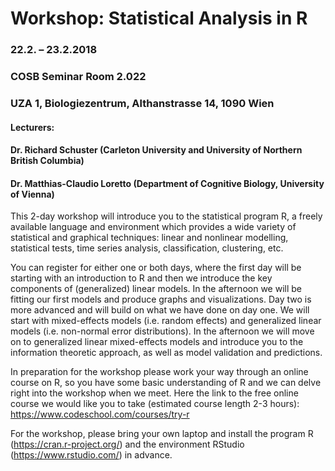 # Workshop: Statistical Analysis in R
### 22.2. – 23.2.2018
### COSB Seminar Room 2.022
### UZA 1, Biologiezentrum, Althanstrasse 14, 1090 Wien  



#### Lecturers:
#### Dr. Richard Schuster (Carleton University and University of Northern British Columbia)
#### Dr. Matthias-Claudio Loretto (Department of Cognitive Biology, University of Vienna)  

This 2-day workshop will introduce you to the statistical program R, a freely available language and environment which provides a wide variety of statistical and graphical techniques: linear and nonlinear modelling, statistical tests, time series analysis, classification, clustering, etc.

You can register for either one or both days, where the first day will be starting with an introduction to R and then we introduce the key components of (generalized) linear models. In the afternoon we will be fitting our first models and produce graphs and visualizations. Day two is more advanced and will build on what we have done on day one. We will start with mixed-effects models (i.e. random effects) and generalized linear models (i.e. non-normal error distributions). In the afternoon we will move on to generalized linear mixed-effects models and introduce you to the information theoretic approach, as well as model validation and predictions.

In preparation for the workshop please work your way through an online course on R, so you have some basic understanding of R and we can delve right into the workshop when we meet. Here the link to the free online course we would like you to take (estimated course length 2-3 hours): https://www.codeschool.com/courses/try-r

For the workshop, please bring your own laptop and install the program R (https://cran.r-project.org/) and the environment RStudio (https://www.rstudio.com/) in advance. 

